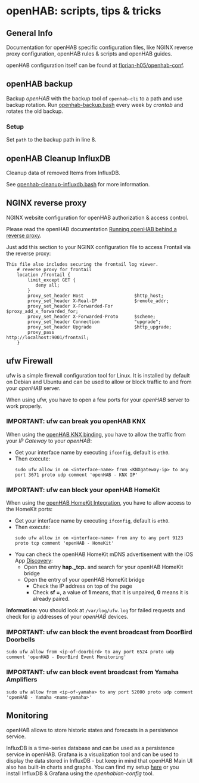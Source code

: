 # openHAB: scripts, tips & tricks

## General Info

Documentation for openHAB specific configuration files, like NGINX reverse proxy configuration, openHAB rules & scripts and openHAB guides.

openHAB configuration itself can be found at [florian-h05/openhab-conf](https://github.com/florian-h05/openhab-conf).

## openHAB backup

Backup _openHAB_ with the backup tool of `openhab-cli` to a path and use backup rotation.
Run [openhab-backup.bash](openhab-backup.bash) every week by _crontab_ and rotates the old backup.

### Setup

Set `path` to the backup path in line 8.

## openHAB Cleanup InfluxDB

Cleanup data of removed Items from InfluxDB.

See [openhab-cleanup-influxdb.bash](openhab-cleanup-influxdb.bash) for more information.

## NGINX reverse proxy

NGINX website configuration for openHAB authorization & access control.

Please read the openHAB documentation [Running openHAB behind a reverse proxy](https://www.openhab.org/docs/installation/security.html#running-openhab-behind-a-reverse-proxy).

Just add this section to your NGINX configuration file to access Frontail via the reverse proxy:

```nginx
This file also includes securing the frontail log viewer.
    # reverse proxy for frontail
    location /frontail {
        limit_except GET {
           deny all;
        }
        proxy_set_header Host                   $http_host;
        proxy_set_header X-Real-IP              $remote_addr;
        proxy_set_header X-Forwarded-For        $proxy_add_x_forwarded_for;
        proxy_set_header X-Forwarded-Proto      $scheme;
        proxy_set_header Connection             "upgrade";
        proxy_set_header Upgrade                $http_upgrade;
        proxy_pass                              http://localhost:9001/frontail;
    }
```

## ufw Firewall

ufw is a simple firewall configuration tool for Linux.
It is installed by default on Debian and Ubuntu and can be used to allow or block traffic to and from your _openHAB_ server.

When using ufw, you have to open a few ports for your _openHAB_ server to work properly.

### IMPORTANT: ufw can break you openHAB KNX

When using the [openHAB KNX binding](https://www.openhab.org/addons/bindings/knx), you have to allow the traffic from your _IP Gateway_ to your _openHAB_:

* Get your interface name by executing `ifconfig`, default is `eth0`.
* Then execute:
  ```shell
  sudo ufw allow in on <interface-name> from <KNXgateway-ip> to any port 3671 proto udp comment 'openHAB - KNX IP'
  ```

### IMPORTANT: ufw can block your openHAB HomeKit

When using the [openHAB HomeKit Integration](https://www.openhab.org/addons/integrations/homekit), you have to allow access to the HomeKit ports:

* Get your interface name by executing `ifconfig`, default is `eth0`.
* Then execute:
  ```shell
  sudo ufw allow in on <interface-name> from any to any port 9123 proto tcp comment 'openHAB - HomeKit'
  ```
* You can check the openHAB HomeKit mDNS advertisement with the iOS App [Discovery](https://apps.apple.com/de/app/discovery-dns-sd-browser/id305441017): 
  * Open the entry **hap._tcp.** and search for your openHAB HomeKit bridge
  * Open the entry of your openHAB HomeKit bridge
    * Check the IP address on top of the page
    * Check **sf =**, a value of **1** means, that it is unpaired, **0** means it is already paired.


__Information:__ you should look at ``/var/log/ufw.log`` for failed requests and check for ip addresses of your _openHAB_ devices.

### IMPORTANT: ufw can block the event broadcast from DoorBird Doorbells

```shell
sudo ufw allow from <ip-of-doorbird> to any port 6524 proto udp comment 'openHAB - DoorBird Event Monitoring'
 ```

### IMPORTANT: ufw can block event broadcast from Yamaha Amplifiers

```shell
sudo ufw allow from <ip-of-yamaha> to any port 52000 proto udp comment 'openHAB - Yamaha <name-yamaha>'
```

## Monitoring

openHAB allows to store historic states and forecasts in a persistence service.

InfluxDB is a time-series database and can be used as a persistence service in openHAB.
Grafana is a visualization tool and can be used to display the data stored in InfluxDB - but keep in mind that openHAB Main UI also has built-in charts and graphs.
You can find my setup [here](/_monitoring/README.md) or you install InfluxDB & Grafana using the _openhabian-config_ tool.
